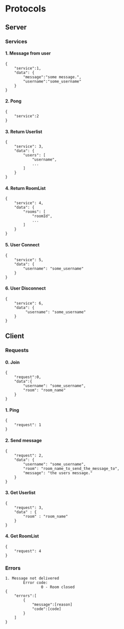 # Protocols #

## Server
### Services
#### 1. Message from user
    {
        "service":1,
        "data": {
            "message":"some message.",
            "username":"some_username"
        }
    }
#### 2. Pong
    {
        "service":2
    }
#### 3. Return Userlist
    {
        "service": 3,
        "data": {
            "users": [
                "username",
                ...
            ]
        }
    }
#### 4. Return RoomList
    {
        "service": 4,
        "data": {
            "rooms": [
                "roomId",
                ...
            ]
        }
    }
#### 5. User Connect
    {
        "service": 5,
        "data": {
            "username": "some_username"
        }
    }
#### 6. User Disconnect
    {
        "service": 6,
        "data": {
             "username": "some_username"
        }
    }

## Client
### Requests
#### 0. Join
    {
        "request":0,
        "data":{
            "username": "some_username",
            "room": "room_name"
        }
    }
#### 1. Ping
    {
        "request": 1
    }
#### 2. Send message
    {
        "request": 2,
        "data": {
            "username": "some_username",
            "room": "room_name_to_send_the_message_to",
            "message": "the users message."
        }
    }
#### 3. Get Userlist
    {
        "request": 3,
        "data" : { 
        	"room" : "room_name"
        }
    }
#### 4. Get RoomList
    {
        "request": 4
    }

### Errors
	1. Message not delivered
        	Error code:
            		0 - Room closed
    {
        "errors":[
            {
                "message":[reason]
                "code":[code]
            }
        ]
    }





